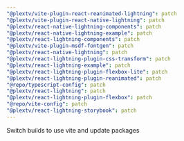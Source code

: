 ```yaml
---
"@plextv/vite-plugin-react-reanimated-lightning": patch
"@plextv/vite-plugin-react-native-lightning": patch
"@plextv/react-native-lightning-components": patch
"@plextv/react-native-lightning-example": patch
"@plextv/react-lightning-components": patch
"@plextv/vite-plugin-msdf-fontgen": patch
"@plextv/react-native-lightning": patch
"@plextv/react-lightning-plugin-css-transform": patch
"@plextv/react-lightning-example": patch
"@plextv/react-lightning-plugin-flexbox-lite": patch
"@plextv/react-lightning-plugin-reanimated": patch
"@repo/typescript-config": patch
"@plextv/react-lightning": patch
"@plextv/react-lightning-plugin-flexbox": patch
"@repo/vite-config": patch
"@plextv/react-lightning-storybook": patch
---
```


Switch builds to use vite and update packages
